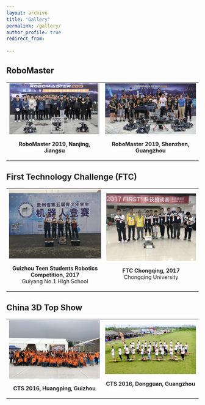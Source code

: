 ```yaml
---
layout: archive
title: "Gallery"
permalink: /gallery/
author_profile: true
redirect_from:

---
```


## RoboMaster

<html>
    <table style="margin-left: auto; margin-right: auto; border: none">
        <tr style="border: none">
            <td style="border: none">
                <div align="center" id="member">
                <img src="/images/rm-2020-robots.jpg" width="600px">
                <p>
                <div align="center"><b>RoboMaster 2019, Nanjing, Jiangsu</b></div>
                </p>
                </div>
            </td>
            <td style="border: none">
                <div align="center" id="member">
                <img src="/images/rm-2019-robots.jpg" width="600px">
                <p>
                <div align="center"><b>RoboMaster 2019, Shenzhen, Guangzhou</b></div>
                </p>
                </div>
            </td>
        </tr>
    </table>
</html>



## First Technology Challenge (FTC)

<html>
    <table style="margin-left: auto; margin-right: auto; border: none">
        <tr style="border: none">
            <td style="border: none">
                <div align="center" id="member">
                <img src="/images/FTC-guizhou.jpg" width="600px">
                <p>
                <div align="center"><b>Guizhou Teen Students Robotics Competition, 2017</b></div>
                <div align="center">Guiyang No.1 High School</div> 
                </p>
                </div>
            </td>
            <td style="border: none">
                <div align="center" id="member">
                <img src="/images/FTC-chongqing.jpg" width="600px">
                <p>
                <div align="center"><b>FTC Chongqing, 2017</b></div>
                    <div align="center">Chongqing University</div> 
                </p>
                </div>
            </td>
        </tr>
    </table>
</html>


## China 3D Top Show

<html>
    <table style="margin-left: auto; margin-right: auto; border: none">
        <tr style="border: none">
            <td style="border: none">
                <div align="center" id="member">
                <img src="/images/cts2016.jpg" width="600px">
                <p>
                <div align="center"><b>CTS 2016, Huangping, Guizhou</b></div>
                </p>
                </div>
            </td>
            <td style="border: none">
                <div align="center" id="member">
                <img src="/images/cts2015.jpg" width="600px">
                <p>
                <div align="center"><b>CTS 2016, Dongguan, Guangzhou</b></div>
                </p>
                </div>
            </td>
        </tr>
    </table>
</html>
